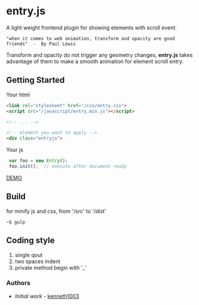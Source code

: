 # entry.js
A light weight frontend plugin for showing elements with scroll event. 
```
"when it comes to web animation, transform and opacity are good friends"  -  By Paul Lewis 
```
Transform and opacity do not trigger any geometry changes, **entry.js** takes advantage of them to make a smooth animation for element scroll entry.

## Getting Started
Your html
```html
<link rel="stylesheet" href="/css/entry.css">
<script src="/javascript/entry.min.js"></script>

<!-- ... -->

<!-- element you want to apply -->
<div class="entryjs">
```
Your js
```js
 var foo = new Entry();
 foo.init();  // execute after document ready
```

[DEMO](https://github.com/kenneth1003)

## Build
for minify js and css, from '/src' to '/dist'
```
~$ gulp
```

## Coding style

1. single qout
2. two spaces indent
3. private method begin with '_'

### Authors

- *Initial work* - [kenneth1003](https://github.com/kenneth1003)


